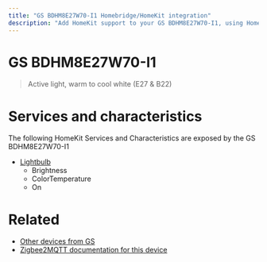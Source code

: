 ```yaml
---
title: "GS BDHM8E27W70-I1 Homebridge/HomeKit integration"
description: "Add HomeKit support to your GS BDHM8E27W70-I1, using Homebridge, Zigbee2MQTT and homebridge-z2m."
---
```

<!---
This file has been GENERATED using src/docgen/docgen.ts
DO NOT EDIT THIS FILE MANUALLY!
-->
# GS BDHM8E27W70-I1
> Active light, warm to cool white (E27 & B22)


# Services and characteristics
The following HomeKit Services and Characteristics are exposed by
the GS BDHM8E27W70-I1

* [Lightbulb](../../light.md)
  * Brightness
  * ColorTemperature
  * On


# Related
* [Other devices from GS](../index.md#gs)
* [Zigbee2MQTT documentation for this device](https://www.zigbee2mqtt.io/devices/BDHM8E27W70-I1.html)